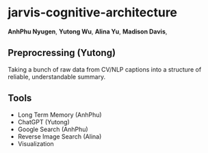 # jarvis-cognitive-architecture

**AnhPhu Nyugen**, **Yutong Wu**, **Alina Yu**, **Madison Davis**,

## Preprocressing (Yutong)
Taking a bunch of raw data from CV/NLP captions into a structure of reliable, understandable summary. 

## Tools
* Long Term Memory (AnhPhu)
* ChatGPT (Yutong)
* Google Search (AnhPhu)
* Reverse Image Search (Alina)
* Visualization
